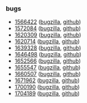 ### bugs

- [1566422](1566422) ([bugzilla](https://bugzilla.mozilla.org/show_bug.cgi?id=1566422), [github](https://github.com/kashav/bugs/tree/master/1566422))
- [1572084](1572084) ([bugzilla](https://bugzilla.mozilla.org/show_bug.cgi?id=1572084), [github](https://github.com/kashav/bugs/tree/master/1572084))
- [1620309](1620309) ([bugzilla](https://bugzilla.mozilla.org/show_bug.cgi?id=1620309), [github](https://github.com/kashav/bugs/tree/master/1620309))
- [1620714](1620714) ([bugzilla](https://bugzilla.mozilla.org/show_bug.cgi?id=1620714), [github](https://github.com/kashav/bugs/tree/master/1620714))
- [1639328](1639328) ([bugzilla](https://bugzilla.mozilla.org/show_bug.cgi?id=1639328), [github](https://github.com/kashav/bugs/tree/master/1639328))
- [1646498](1646498) ([bugzilla](https://bugzilla.mozilla.org/show_bug.cgi?id=1646498), [github](https://github.com/kashav/bugs/tree/master/1646498))
- [1652566](1652566) ([bugzilla](https://bugzilla.mozilla.org/show_bug.cgi?id=1652566), [github](https://github.com/kashav/bugs/tree/master/1652566))
- [1655547](1655547) ([bugzilla](https://bugzilla.mozilla.org/show_bug.cgi?id=1655547), [github](https://github.com/kashav/bugs/tree/master/1655547))
- [1660507](1660507) ([bugzilla](https://bugzilla.mozilla.org/show_bug.cgi?id=1660507), [github](https://github.com/kashav/bugs/tree/master/1660507))
- [1671962](1671962) ([bugzilla](https://bugzilla.mozilla.org/show_bug.cgi?id=1671962), [github](https://github.com/kashav/bugs/tree/master/1671962))
- [1700190](1700190) ([bugzilla](https://bugzilla.mozilla.org/show_bug.cgi?id=1700190), [github](https://github.com/kashav/bugs/tree/master/1700190))
- [1704189](1704189) ([bugzilla](https://bugzilla.mozilla.org/show_bug.cgi?id=1704189), [github](https://github.com/kashav/bugs/tree/master/1704189))
